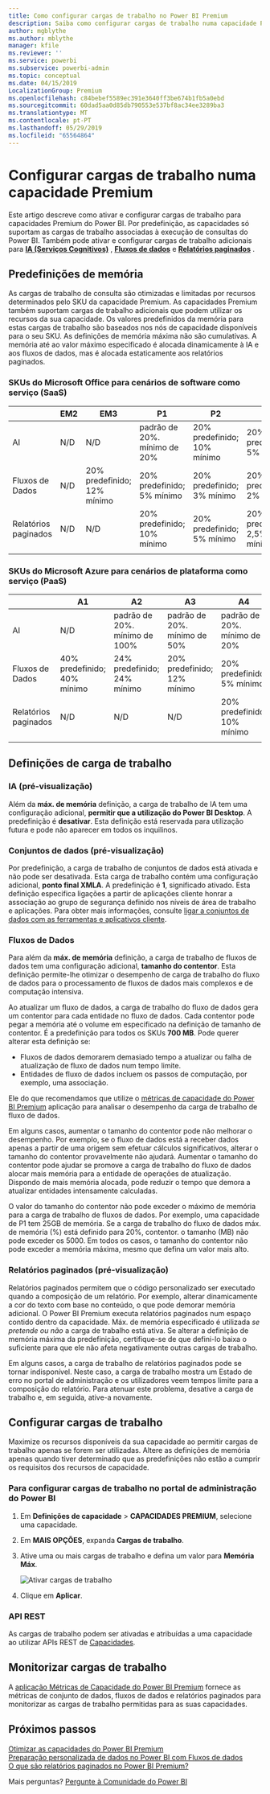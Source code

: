 ```yaml
---
title: Como configurar cargas de trabalho no Power BI Premium
description: Saiba como configurar cargas de trabalho numa capacidade Premium do Power BI.
author: mgblythe
ms.author: mblythe
manager: kfile
ms.reviewer: ''
ms.service: powerbi
ms.subservice: powerbi-admin
ms.topic: conceptual
ms.date: 04/15/2019
LocalizationGroup: Premium
ms.openlocfilehash: c84bebef5589ec391e3640ff3be674b1fb5a0ebd
ms.sourcegitcommit: 60dad5aa0d85db790553e537bf8ac34ee3289ba3
ms.translationtype: MT
ms.contentlocale: pt-PT
ms.lasthandoff: 05/29/2019
ms.locfileid: "65564864"
---
```

# <a name="configure-workloads-in-a-premium-capacity"></a>Configurar cargas de trabalho numa capacidade Premium

Este artigo descreve como ativar e configurar cargas de trabalho para capacidades Premium do Power BI. Por predefinição, as capacidades só suportam as cargas de trabalho associadas à execução de consultas do Power BI. Também pode ativar e configurar cargas de trabalho adicionais para **[IA (Serviços Cognitivos)](service-cognitive-services.md)** , **[Fluxos de dados](service-dataflows-overview.md#dataflow-capabilities-on-power-bi-premium)** e **[Relatórios paginados](paginated-reports-save-to-power-bi-service.md)** .

## <a name="default-memory-settings"></a>Predefinições de memória

As cargas de trabalho de consulta são otimizadas e limitadas por recursos determinados pelo SKU da capacidade Premium. As capacidades Premium também suportam cargas de trabalho adicionais que podem utilizar os recursos da sua capacidade. Os valores predefinidos da memória para estas cargas de trabalho são baseados nos nós de capacidade disponíveis para o seu SKU. As definições de memória máxima não são cumulativas. A memória até ao valor máximo especificado é alocada dinamicamente à IA e aos fluxos de dados, mas é alocada estaticamente aos relatórios paginados. 

### <a name="microsoft-office-skus-for-software-as-a-service-saas-scenarios"></a>SKUs do Microsoft Office para cenários de software como serviço (SaaS)

|                     | EM2                      | EM3                       | P1                      | P2                       | P3                       |
|---------------------|--------------------------|--------------------------|-------------------------|--------------------------|--------------------------|
| AI | N/D | N/D | padrão de 20%. mínimo de 20% | 20% predefinido; 10% mínimo | 20% predefinido; 5% mínimo |
| Fluxos de Dados | N/D |20% predefinido; 12% mínimo  | 20% predefinido; 5% mínimo  | 20% predefinido; 3% mínimo | 20% predefinido; 2% mínimo  |
| Relatórios paginados | N/D |N/D | 20% predefinido; 10% mínimo | 20% predefinido; 5% mínimo | 20% predefinido; 2,5% mínimo |
| | | | | | |

### <a name="microsoft-azure-skus-for-platform-as-a-service-paas-scenarios"></a>SKUs do Microsoft Azure para cenários de plataforma como serviço (PaaS)

|                  | A1                       | A2                       | A3                      | A4                       | A5                      | A6                        |
|-------------------|--------------------------|--------------------------|-------------------------|--------------------------|-------------------------|---------------------------|
| AI | N/D                      | padrão de 20%. mínimo de 100%                     | padrão de 20%. mínimo de 50%                     | padrão de 20%. mínimo de 20% | 20% predefinido; 10% mínimo | 20% predefinido; 5% mínimo |
| Fluxos de Dados         | 40% predefinido; 40% mínimo | 24% predefinido; 24% mínimo | 20% predefinido; 12% mínimo | 20% predefinido; 5% mínimo  | 20% predefinido; 3% mínimo | 20% predefinido; 2% mínimo   |
| Relatórios paginados | N/D                      | N/D                      | N/D                     | 20% predefinido; 10% mínimo | 20% predefinido; 5% mínimo | 20% predefinido; 2,5% mínimo |
| | | | | | |

## <a name="workload-settings"></a>Definições de carga de trabalho

### <a name="ai-preview"></a>IA (pré-visualização)

Além da **máx. de memória** definição, a carga de trabalho de IA tem uma configuração adicional, **permitir que a utilização do Power BI Desktop**. A predefinição é **desativar**. Esta definição está reservada para utilização futura e pode não aparecer em todos os inquilinos.

### <a name="datasets-preview"></a>Conjuntos de dados (pré-visualização)

Por predefinição, a carga de trabalho de conjuntos de dados está ativada e não pode ser desativada. Esta carga de trabalho contém uma configuração adicional, **ponto final XMLA**. A predefinição é **1**, significado ativado. Esta definição especifica ligações a partir de aplicações cliente honrar a associação ao grupo de segurança definido nos níveis de área de trabalho e aplicações. Para obter mais informações, consulte [ligar a conjuntos de dados com as ferramentas e aplicativos cliente](service-premium-connect-tools.md).

### <a name="dataflows"></a>Fluxos de Dados

Para além da **máx. de memória** definição, a carga de trabalho de fluxos de dados tem uma configuração adicional, **tamanho do contentor**. Esta definição permite-lhe otimizar o desempenho de carga de trabalho do fluxo de dados para o processamento de fluxos de dados mais complexos e de computação intensiva.

Ao atualizar um fluxo de dados, a carga de trabalho do fluxo de dados gera um contentor para cada entidade no fluxo de dados. Cada contentor pode pegar a memória até o volume em especificado na definição de tamanho de contentor. É a predefinição para todos os SKUs **700 MB**. Pode querer alterar esta definição se:

- Fluxos de dados demorarem demasiado tempo a atualizar ou falha de atualização de fluxo de dados num tempo limite.
- Entidades de fluxo de dados incluem os passos de computação, por exemplo, uma associação.  

Ele do que recomendamos que utilize o [métricas de capacidade do Power BI Premium](service-admin-premium-monitor-capacity.md) aplicação para analisar o desempenho da carga de trabalho de fluxo de dados. 

Em alguns casos, aumentar o tamanho do contentor pode não melhorar o desempenho. Por exemplo, se o fluxo de dados está a receber dados apenas a partir de uma origem sem efetuar cálculos significativos, alterar o tamanho do contentor provavelmente não ajudará. Aumentar o tamanho do contentor pode ajudar se promove a carga de trabalho do fluxo de dados alocar mais memória para a entidade de operações de atualização. Dispondo de mais memória alocada, pode reduzir o tempo que demora a atualizar entidades intensamente calculadas. 

O valor do tamanho do contentor não pode exceder o máximo de memória para a carga de trabalho de fluxos de dados. Por exemplo, uma capacidade de P1 tem 25GB de memória. Se a carga de trabalho do fluxo de dados máx. de memória (%) está definido para 20%, contentor. o tamanho (MB) não pode exceder os 5000. Em todos os casos, o tamanho do contentor não pode exceder a memória máxima, mesmo que defina um valor mais alto. 

### <a name="paginated-reports-preview"></a>Relatórios paginados (pré-visualização)

Relatórios paginados permitem que o código personalizado ser executado quando a composição de um relatório. Por exemplo, alterar dinamicamente a cor do texto com base no conteúdo, o que pode demorar memória adicional. O Power BI Premium executa relatórios paginados num espaço contido dentro da capacidade. Máx. de memória especificado é utilizada *se pretende ou não* a carga de trabalho está ativa. Se alterar a definição de memória máxima da predefinição, certifique-se de que defini-lo baixa o suficiente para que ele não afeta negativamente outras cargas de trabalho.

Em alguns casos, a carga de trabalho de relatórios paginados pode se tornar indisponível. Neste caso, a carga de trabalho mostra um Estado de erro no portal de administração e os utilizadores veem tempos limite para a composição do relatório. Para atenuar este problema, desative a carga de trabalho e, em seguida, ative-a novamente.

## <a name="configure-workloads"></a>Configurar cargas de trabalho

Maximize os recursos disponíveis da sua capacidade ao permitir cargas de trabalho apenas se forem ser utilizadas. Altere as definições de memória apenas quando tiver determinado que as predefinições não estão a cumprir os requisitos dos recursos de capacidade.  

### <a name="to-configure-workloads-in-the-power-bi-admin-portal"></a>Para configurar cargas de trabalho no portal de administração do Power BI

1. Em **Definições de capacidade** > **CAPACIDADES PREMIUM**, selecione uma capacidade.

1. Em **MAIS OPÇÕES**, expanda **Cargas de trabalho**.

1. Ative uma ou mais cargas de trabalho e defina um valor para **Memória Máx**.   

    
    ![Ativar cargas de trabalho](media/service-admin-premium-workloads/admin-portal-workloads.png)

1. Clique em **Aplicar**.

### <a name="rest-api"></a>API REST

As cargas de trabalho podem ser ativadas e atribuídas a uma capacidade ao utilizar APIs REST de [Capacidades](https://docs.microsoft.com/rest/api/power-bi/capacities).

## <a name="monitoring-workloads"></a>Monitorizar cargas de trabalho

A [aplicação Métricas de Capacidade do Power BI Premium](service-admin-premium-monitor-capacity.md) fornece as métricas de conjunto de dados, fluxos de dados e relatórios paginados para monitorizar as cargas de trabalho permitidas para as suas capacidades. 

## <a name="next-steps"></a>Próximos passos

[Otimizar as capacidades do Power BI Premium](service-premium-capacity-optimize.md)     
[Preparação personalizada de dados no Power BI com Fluxos de dados](service-dataflows-overview.md)   
[O que são relatórios paginados no Power BI Premium?](paginated-reports-report-builder-power-bi.md)   

Mais perguntas? [Pergunte à Comunidade do Power BI](http://community.powerbi.com/)